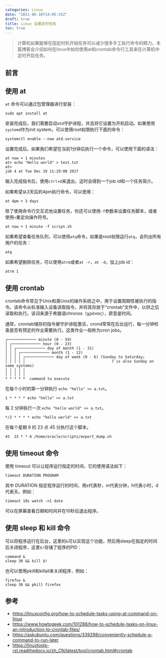 ```yaml
---
categories: Linux
date: "2021-06-16T14:05:35Z"
draft: true
title: Linux 设置定时任务
toc: true
---
```


> 计算机如果能够在固定时机开始任务可以减少很多手工执行命令的精力。本篇博客会介绍如何在linux中如何使用at和crontab命令行工具来在计算机中定时开启任务。

## 前言

## 使用 at

``at`` 命令可以通过包管理器进行安装：

```
sudo apt install at
```

安装完成后，我们需要启动``atd``守护进程，并且将它设置为开机启动。如果使用``systemd``作为init system，可以使用root权限执行下面的命令：

```
systemctl enable --now atd.service
```

设置完成后，如果我们希望在当前1分钟后执行一个命令，可以使用下面的语法：

```
at now + 1 minutes
at> echo "Hello world" > test.txt
at> 
job 4 at Tue Dec 19 11:29:00 2017
```

输入完成指令后，使用``ctrl+d``来退出，这时会得到一个job id和一个任务简介。

如果希望从3天后的4pm执行命令，可以使用：

```
at 4pm + 3 days
```

除了使用命令行交互式地设置任务，你还可以使用``-f``参数来设置任务脚本，或者使用``<``重定向操作符号。

```
at now + 1 minute -f script.sh
```

如果希望查看任务队列，可以使用``atq``命令，如果是root权限运行``atq``，会列出所有用户的任务：

```
atq
```

如果希望删除任务，可以使用``atrm``或者``at -r``，``at -d``，加上job id：

```
atrm 1
```

## 使用 crontab

crontab命令常见于Unix和类Unix的操作系统之中，用于设置周期性被执行的指令。该命令从标准输入设备读取指令，并将其存放于“crontab”文件中，以供之后读取和执行。该词来源于希腊语chronos（χρόνος），原意是时间。

通常，crontab储存的指令被守护进程激活，crond常常在后台运行，每一分钟检查是否有预定的作业需要执行。这类作业一般称为cron jobs。

```
┌───────────── minute (0 - 59)
│ ┌───────────── hour (0 - 23)
│ │ ┌───────────── day of month (1 - 31)
│ │ │ ┌───────────── month (1 - 12)
│ │ │ │ ┌───────────── day of week (0 - 6) (Sunday to Saturday;
│ │ │ │ │                                       7 is also Sunday on some systems)
│ │ │ │ │
│ │ │ │ │
* * * * *  command to execute
```

在每个小时的第一分钟执行 `echo "hello" >> a.txt`。

```
1 * * * * echo "hello" >> a.txt
```

每 2 分钟执行一次 `echo "hello world" >> a.txt`。

```
*/2 * * * * echo "hello world" >> a.txt
```

在每个星期 6 的 23 点 45 分执行这个脚本。

```
45  23 * * 6 /home/oracle/scripts/export_dump.sh
```

## 使用 timeout 命令

使用 timeout 可以让程序运行指定的时间，它的使用语法如下：

```
timeout DURATION PROGRAM
```

其中 DURATION 指定程序运行的时间，用s代表秒，m代表分钟，h代表小时，d代表天。例如：

```
timeout 10s watch -n1 date
```

可以在屏幕查看日期和时间并在10秒后退出程序。

## 使用 sleep 和 kill 命令

可以将程序运行在后台，这里的``&``可以实现这个功能，然后用sleep在指定的时间后关闭程序，这里``$!``存储了程序的PID：

```
command &
sleep 30 && kill $!
```

也可以使用pkill和killall来关闭程序，例如：

```
firefox &
sleep 30 && pkill firefox
```

## 参考

* <https://linuxconfig.org/how-to-schedule-tasks-using-at-command-on-linux>
* <https://www.howtogeek.com/101288/how-to-schedule-tasks-on-linux-an-introduction-to-crontab-files/>
* <https://askubuntu.com/questions/339298/conveniently-schedule-a-command-to-run-later>
* <https://linuxtools-rst.readthedocs.io/zh_CN/latest/tool/crontab.html#crontab>
